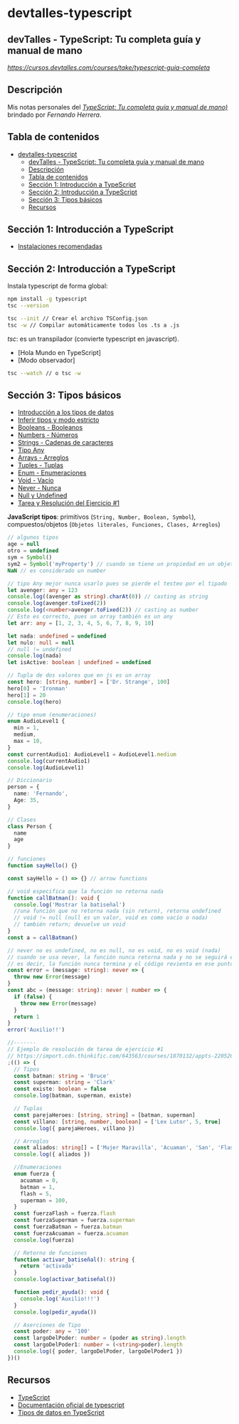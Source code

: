 # devtalles-typescript

## devTalles - TypeScript: Tu completa guía y manual de mano

_https://cursos.devtalles.com/courses/take/typescript-guia-completa_

## Descripción

Mis notas personales del _[TypeScript: Tu completa guía y manual de mano)](https://cursos.devtalles.com/courses/take/typescript-guia-completa)_ brindado por _Fernando Herrera_.

## Tabla de contenidos

- [devtalles-typescript](#devtalles-typescript)
  - [devTalles - TypeScript: Tu completa guía y manual de mano](#devtalles---typescript-tu-completa-guía-y-manual-de-mano)
  - [Descripción](#descripción)
  - [Tabla de contenidos](#tabla-de-contenidos)
  - [Sección 1: Introducción a TypeScript](#sección-1-introducción-a-typescript)
  - [Sección 2: Introducción a TypeScript](#sección-2-introducción-a-typescript)
  - [Sección 3: Tipos básicos](#sección-3-tipos-básicos)
  - [Recursos](#recursos)

## Sección 1: Introducción a TypeScript

- [Instalaciones recomendadas](https://gist.github.com/Klerith/384b707f9b08698655280a3d4cc4da12)

## Sección 2: Introducción a TypeScript

Instala typescript de forma global:

```sh
npm install -g typescript
tsc --version

tsc --init // Crear el archivo TSConfig.json
tsc -w // Compilar automáticamente todos los .ts a .js
```

_tsc_: es un transpilador (convierte typescript en javascript).

- [Hola Mundo en TypeScript]
- [Modo observador]

```sh
tsc --watch // o tsc -w
```

## Sección 3: Tipos básicos

- [Introducción a los tipos de datos](https://github.com/patchamama/devtalles-typescript/commit/7be78ef995d8c434a45a1823c3973b8dfe1ae889)
- [Inferir tipos y modo estricto](https://github.com/patchamama/devtalles-typescript/blob/af9114e5f21f70918c04aaebaf517d7e8412a256/bases/app.ts)
- [Booleans - Booleanos](https://github.com/patchamama/devtalles-typescript/blob/main/bases/tipos/booleans.ts)
- [Numbers - Números](https://github.com/patchamama/devtalles-typescript/blob/main/bases/tipos/numbers.ts)
- [Strings - Cadenas de caracteres](https://github.com/patchamama/devtalles-typescript/blob/main/bases/tipos/strings.ts)
- [Tipo Any](https://github.com/patchamama/devtalles-typescript/blob/main/bases/tipos/any.ts)
- [Arrays - Arreglos](https://github.com/patchamama/devtalles-typescript/blob/main/bases/tipos/arrays.ts)
- [Tuples - Tuplas](https://github.com/patchamama/devtalles-typescript/blob/main/bases/tipos/tuples.ts)
- [Enum - Enumeraciones](https://github.com/patchamama/devtalles-typescript/blob/main/bases/tipos/enums.ts)
- [Void - Vacío](https://github.com/patchamama/devtalles-typescript/blob/main/bases/tipos/void.ts)
- [Never - Nunca](https://github.com/patchamama/devtalles-typescript/blob/main/bases/tipos/never.ts)
- [Null y Undefined](https://github.com/patchamama/devtalles-typescript/blob/main/bases/tipos/null-undefined.ts)
- [Tarea y Resolución del Ejercicio #1](https://github.com/patchamama/devtalles-typescript/blob/main/bases/app.ts)

**JavaScript tipos**: primitivos (`String, Number, Boolean, Symbol`), compuestos/objetos (`Objetos literales, Funciones, Clases, Arreglos`)

```typescript
// algunos tipos
age = null
otro = undefined
sym = Symbol()
sym2 = Symbol('myProperty') // cuando se tiene un propiedad en un objeto que se desea que tenga un espacio en memoria diferente
NaN // es considerado un number

// tipo Any mejor nunca usarlo pues se pierde el testeo por el tipado
let avenger: any = 123
console.log((avenger as string).charAt(0)) // casting as string
console.log(avenger.toFixed(2))
console.log(<number>avenger.toFixed(2)) // casting as number
// Esto es correcto, pues un array también es un any
let arr: any = [1, 2, 3, 4, 5, 6, 7, 8, 9, 10]

let nada: undefined = undefined
let nulo: null = null
// null != undefined
console.log(nada)
let isActive: boolean | undefined = undefined

// Tupla de dos valores que en js es un array
const hero: [string, number] = ['Dr. Strange', 100]
hero[0] = 'Ironman'
hero[1] = 20
console.log(hero)

// tipo enum (enumeraciones)
enum AudioLevel1 {
  min = 1,
  medium,
  max = 10,
}
const currentAudio1: AudioLevel1 = AudioLevel1.medium
console.log(currentAudio1)
console.log(AudioLevel1)

// Diccionario
person = {
  name: 'Fernando',
  Age: 35,
}

// Clases
class Person {
  name
  age
}

// funciones
function sayHello() {}

const sayHello = () => {} // arrow functions

// void especifica que la función no retorna nada
function callBatman(): void {
  console.log('Mostrar la batiseñal')
  //una función que no retorna nada (sin return), retorna undefined
  // void != null (null es un valor, void es como vacío o nada)
  // también return; devuelve un void
}
const a = callBatman()

// never no es undefined, no es null, no es void, no es void (nada)
// cuando se usa never, la función nunca retorna nada y no se seguirá ejecutando,
// es decir, la función nunca termina y el código revienta en ese punto
const error = (message: string): never => {
  throw new Error(message)
}
const abc = (message: string): never | number => {
  if (false) {
    throw new Error(message)
  }
  return 1
}
error('Auxilio!!')

//-------
// Ejemplo de resolución de tarea de ejercicio #1
// https://import.cdn.thinkific.com/643563/courses/1870132/appts-220520-123101.zip
;(() => {
  // Tipos
  const batman: string = 'Bruce'
  const superman: string = 'Clark'
  const existe: boolean = false
  console.log(batman, superman, existe)

  // Tuplas
  const parejaHeroes: [string, string] = [batman, superman]
  const villano: [string, number, boolean] = ['Lex Lutor', 5, true]
  console.log({ parejaHeroes, villano })

  // Arreglos
  const aliados: string[] = ['Mujer Maravilla', 'Acuaman', 'San', 'Flash']
  console.log({ aliados })

  //Enumeraciones
  enum fuerza {
    acuaman = 0,
    batman = 1,
    flash = 5,
    superman = 100,
  }
  const fuerzaFlash = fuerza.flash
  const fuerzaSuperman = fuerza.superman
  const fuerzaBatman = fuerza.batman
  const fuerzaAcuaman = fuerza.acuaman
  console.log(fuerza)

  // Retorno de funciones
  function activar_batiseñal(): string {
    return 'activada'
  }
  console.log(activar_batiseñal())

  function pedir_ayuda(): void {
    console.log('Auxilio!!!')
  }
  console.log(pedir_ayuda())

  // Aserciones de Tipo
  const poder: any = '100'
  const largoDelPoder: number = (poder as string).length
  const largoDelPoder1: number = (<string>poder).length
  console.log({ poder, largoDelPoder, largoDelPoder1 })
})()
```

## Recursos

- [TypeScript](https://www.typescriptlang.org/)
- [Documentación oficial de typescript](https://www.typescriptlang.org/docs/)
- [Tipos de datos en TypeScript](https://www.typescriptlang.org/docs/handbook/2/everyday-types.html)
